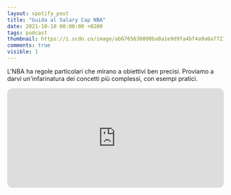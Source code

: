 ```yaml
---
layout: spotify_post
title: "Guida al Salary Cap NBA"
date: 2021-10-10 00:00:00 +0200
tags: podcast
thumbnail: https://i.scdn.co/image/ab6765630000ba8a1e9d9fa4bf4a9a0a77211419
comments: true
visible: 1
---
```


L'NBA ha regole particolari che mirano a obiettivi ben precisi. Proviamo a darvi un'infarinatura dei concetti più complessi, con esempi pratici.


<iframe style="border-radius:12px" 
src="https://open.spotify.com/embed/episode/0zrXN0SeXX5eQ8oCMmPvLX?utm_source=generator" 
width="100%" height="232" frameBorder="0" allowfullscreen="" 
allow="autoplay; clipboard-write; encrypted-media; fullscreen; picture-in-picture"></iframe>
